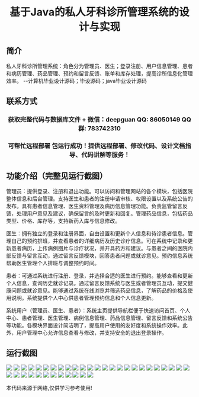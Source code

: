 <p><h1 align="center">基于Java的私人牙科诊所管理系统的设计与实现</h1></p>

## 简介
私人牙科诊所管理系统：角色分为管理员、医生；登录注册、用户信息管理、患者和病历管理、药品管理、预约和留言反馈、账单和库存处理，提高诊所信息化管理效率。    --计算机毕业设计源码；毕设源码；java毕业设计源码


## 联系方式
<p><h3 align="center">获取完整代码与数据库文件 + 微信：deepguan QQ: 86050149 QQ群: 783742310</h3></p>
<p><h3 align="center">可帮忙远程部署 包运行成功！提供远程部署、修改代码、设计文档指导、代码讲解等服务！</h3></p>

## 功能介绍（完整见运行截图）
管理员：提供登录、注册和退出功能。可以访问和管理网站的各个模块，包括医院整体信息和后台管理。支持医生和患者的注册申请审核、权限设置以及系统公告的发布。具有患者信息管理、医生资料管理及病历信息管理功能。负责监管留言反馈，处理用户意见及建议，确保留言的及时更新和回复。管理药品信息，包括药品类型、价格、库存等，支持新药入库与信息修改。

医生：拥有独立的登录和注册界面，自由设置和更新个人信息和待诊患者信息。管理自己的预约排班，并查看患者的详细病历及历史诊疗信息。可在系统中记录和更新患者病历，上传病例图片与诊疗状况，并开具药方和建议。与患者之间的医院内部反馈与留言互动，通过留言反馈模块，回答患者问题或就诊意见。预约信息系统帮助医生管理个人排班与调整预约时间。

患者：可通过系统进行注册、登录，并选择合适的医生进行预约。能够查看和更新个人信息，查询历史就诊记录。通过留言反馈系统与医生或者管理员互动，提交健康问题或就诊意见。能够通过系统在线浏览并筛选药品信息，了解药品的价格及使用说明。系统提供个人中心供患者管理预约信息和个人信息更新。

系统用户（管理员、医生、患者）：系统主页提供导航栏便于快速访问首页、个人中心、患者管理、医生管理、病例信息管理、药品信息管理、留言反馈和系统公告等功能。各模块界面设计简洁明了，提高用户使用的友好度和系统操作效率。此外，用户管理中心允许信息查看与修改，并支持安全的退出登录操作。


## 运行截图
![](img/001.jpg)
![](img/002.jpg)
![](img/003.jpg)
![](img/004.jpg)
![](img/005.jpg)
![](img/006.jpg)
![](img/007.jpg)
![](img/008.jpg)
![](img/009.jpg)
![](img/010.jpg)
![](img/011.jpg)
![](img/012.jpg)
![](img/013.jpg)
![](img/014.jpg)
![](img/015.jpg)
![](img/016.jpg)
![](img/017.jpg)
![](img/018.jpg)
![](img/019.jpg)
![](img/020.jpg)
![](img/021.jpg)
![](img/022.jpg)
![](img/023.jpg)
![](img/024.jpg)
![](img/025.jpg)
![](img/026.jpg)
![](img/027.jpg)
![](img/028.jpg)
![](img/029.jpg)
![](img/030.jpg)
![](img/031.jpg)
![](img/032.jpg)
![](img/033.jpg)
![](img/034.jpg)
![](img/035.jpg)
![](img/036.jpg)
![](img/037.jpg)

<p>本代码来源于网络,仅供学习参考使用!</p>
